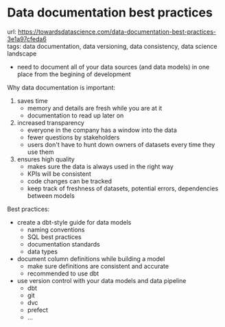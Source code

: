 # Data documentation best practices

url: <https://towardsdatascience.com/data-documentation-best-practices-3e1a97cfeda6> \
tags: data documentation, data versioning, data consistency, data science landscape

- need to document all of your data sources (and data models) in one place from the begining of development

Why data documentation is important:

1. saves time
    - memory and details are fresh while you are at it
    - documentation to read up later on
2. increased transparency
    - everyone in the company has a window into the data
    - fewer questions by stakeholders
    - users don't have to hunt down owners of datasets every time they use them
3. ensures high quality
    - makes sure the data is always used in the right way
    - KPIs will be consistent
    - code changes can be tracked
    - keep track of freshness of datasets, potential errors, dependencies between models

Best practices:

- create a dbt-style guide for data models
  - naming conventions
  - SQL best practices
  - documentation standards
  - data types
- document column definitions while building a model
  - make sure definitions are consistent and accurate
  - recommended to use dbt
- use version control with your data models and data pipeline
  - dbt
  - git
  - dvc
  - prefect
  - ...

